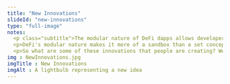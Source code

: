 ```yaml
--- 
title: "New Innovations"
slideId: "new-innovations"
type: "full-image"
notes: 
  <p class="subtitle">The modular nature of DeFi dapps allows developers to pick and choose different components or tools to form new innovations.</p>
  <p>DeFi's modular nature makes it more of a sandbox than a set concept; people are constantly innovating, sharing tools to make a better decentralized application or to improve an existing one. The culture is one of open-source collaboration, where every project wins if some find success, proving the usefulness of decentralized finance.</p>
  <p>So what are some of these innovations that people are creating? We'll take a deep dive into the different types of DeFi dApps that have already proven their concept and found some popularity. In the next section, we'll explore the different types of decentralized finance applications that are being created. We will also examine some successful projects in the DeFi space.</p>
img : NewInnovations.jpg
imgTitle : New Innovations
imgAlt : A lightbulb representing a new idea
---
```

